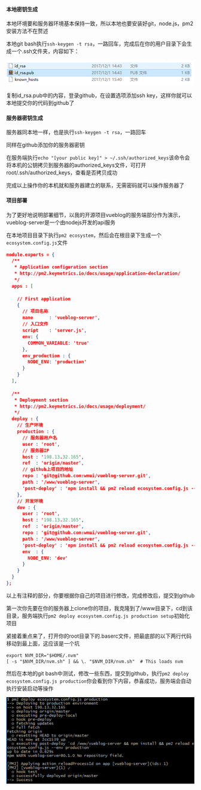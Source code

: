 #### 本地密钥生成

本地环境要和服务器环境基本保持一致，所以本地也要安装好git，node.js，pm2安装方法不在赘述

本地git bash执行`ssh-keygen -t rsa`，一路回车，完成后在你的用户目录下会生成一个.ssh文件夹，内容如下：

![](/assets/2017-12-01_181752.png)

复制id\_rsa.pub中的内容，登录github，在设置选项添加ssh key，这样你就可以本地提交你的代码到github了

#### 服务器密钥生成

服务器同本地一样，也是执行`ssh-keygen -t rsa`，一路回车

同样在github添加你的服务器密钥

在服务端执行`echo "[your public key]" > ~/.ssh/authorized_keys`该命令会将本机的公钥拷贝到服务器的authorized\_keys文件，可打开root/.ssh/authorized\_keys，查看是否拷贝成功

完成以上操作你的本机就和服务器建立的联系，无需密码就可以操作服务器了

#### 项目部署

为了更好地说明部署细节，以我的开源项目vueblog的服务端部分作为演示，vueblog-server是一个由nodejs开发的api服务

在本地项目目录下执行`pm2 ecosystem`，然后会在根目录下生成一个`ecosystem.config.js`文件

```json
module.exports = {
  /**
   * Application configuration section
   * http://pm2.keymetrics.io/docs/usage/application-declaration/
   */
  apps : [

    // First application
    {
      // 项目名称
      name      : 'vueblog-server',
      // 入口文件
      script    : 'server.js',
      env: {
        COMMON_VARIABLE: 'true'
      },
      env_production : {
        NODE_ENV: 'production'
      }
    }
  ],

  /**
   * Deployment section
   * http://pm2.keymetrics.io/docs/usage/deployment/
   */
  deploy : {
    // 生产环境
    production : {
      // 服务器用户名
      user : 'root',
      // 服务器IP
      host : '198.13.32.165',
      ref  : 'origin/master',
      // github上项目的地址
      repo : 'git@github.com:wmui/vueblog-server.git',
      path : '/www/vueblog-server',
      'post-deploy' : 'npm install && pm2 reload ecosystem.config.js --env production'
    },
    // 开发环境
    dev : {
      user : 'root',
      host : '198.13.32.165',
      ref  : 'origin/master',
      repo : 'git@github.com:wmui/vueblog-server.git',
      path : '/www/vueblog-server',
      'post-deploy' : 'npm install && pm2 reload ecosystem.config.js --env dev',
      env  : {
        NODE_ENV: 'dev'
      }
    }
  }
};
```

以上有注释的部分，你要根据你自己的项目进行修改，完成修改后，提交到github

第一次你先要在你的服务器上clone你的项目，我克隆到了/www目录下，cd到该目录，服务端执行`pm2 deploy ecosystem.config.js production setup`初始化项目

紧接着重点来了，打开你的root目录下的.baserc文件，把最底部的以下两行代码移动到最上面，这应该是一个坑

```
export NVM_DIR="$HOME/.nvm"
[ -s "$NVM_DIR/nvm.sh" ] && \. "$NVM_DIR/nvm.sh"  # This loads nvm
```

然后在本地的git bash中测试，修改一些东西，提交到github，执行`pm2 deploy ecosystem.config.js production`你会看到你下内容，恭喜成功，服务端会自动执行安装启动等操作

![](/assets/1.png)

